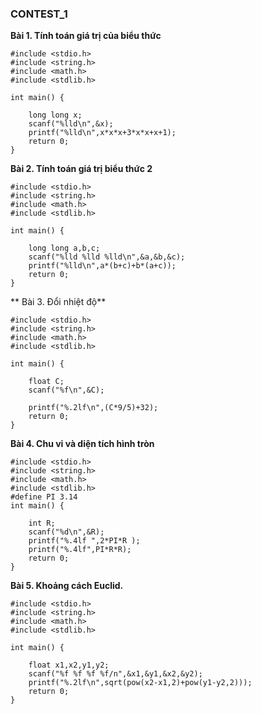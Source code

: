 ### CONTEST_1
**Bài 1. Tính toán giá trị của biểu thức**
``` 
#include <stdio.h>
#include <string.h>
#include <math.h>
#include <stdlib.h>

int main() {

    long long x;
    scanf("%lld\n",&x);
    printf("%lld\n",x*x*x+3*x*x+x+1);
    return 0;
}
```
**Bài 2. Tính toán giá trị biểu thức 2**
```
#include <stdio.h>
#include <string.h>
#include <math.h>
#include <stdlib.h>

int main() {

    long long a,b,c;
    scanf("%lld %lld %lld\n",&a,&b,&c);
    printf("%lld\n",a*(b+c)+b*(a+c));
    return 0;
}
```
** Bài 3. Đổi nhiệt độ**
```
#include <stdio.h>
#include <string.h>
#include <math.h>
#include <stdlib.h>

int main() {

    float C;
    scanf("%f\n",&C);

    printf("%.2lf\n",(C*9/5)+32);
    return 0;
}
```
**Bài 4. Chu vi và diện tích hình tròn**
```
#include <stdio.h>
#include <string.h>
#include <math.h>
#include <stdlib.h>
#define PI 3.14
int main() {

    int R;
    scanf("%d\n",&R);
    printf("%.4lf ",2*PI*R );
    printf("%.4lf",PI*R*R);
    return 0;
}
```
**Bài 5. Khoảng cách Euclid.**
```
#include <stdio.h>
#include <string.h>
#include <math.h>
#include <stdlib.h> 
 
int main() {

    float x1,x2,y1,y2;
    scanf("%f %f %f %f/n",&x1,&y1,&x2,&y2);
    printf("%.2lf\n",sqrt(pow(x2-x1,2)+pow(y1-y2,2)));
    return 0;
}
```
